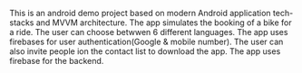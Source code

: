 This is an android demo project based on modern Android application tech-stacks and MVVM architecture. The app simulates the booking of a bike for a ride. The user can choose betwwen 6 different languages. The app uses firebases for user authentication(Google & mobile number). The user can also invite people ion the contact list to download the app. The app uses firebase for the backend.

